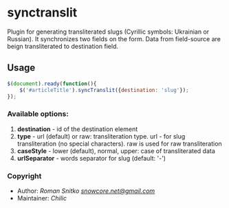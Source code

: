 # synctranslit

Plugin for generating transliterated slugs (Cyrillic symbols: Ukrainian or Russian). It synchronizes two fields on the form. Data from field-source are beign transliterated to destination field.


## Usage

```js
$(document).ready(function(){
    $('#articleTitle').syncTranslit({destination: 'slug'});
});
```

### Available options:

1. **destination** - id of the destination element
2. **type** - url (default) or raw: transliteration type. url - for slug transliteration (no special characters). raw is used for raw transliteration
3. **caseStyle** - lower (default), normal, upper: case of transliterated data
4. **urlSeparator** - words separator for slug (default: '-')

### Copyright
- Author: *Roman Snitko snowcore.net@gmail.com*
- Maintainer: *Chilic*